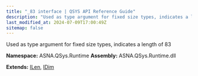 ```yaml
---
title: "_83 interface | QSYS API Reference Guide"
description: "Used as type argument for fixed size types, indicates a length of 83  "
last_modified_at: 2024-07-09T17:00:49Z
sitemap: false
---
```


Used as type argument for fixed size types, indicates a length of 83 

**Namespace:** ASNA.QSys.Runtime
**Assembly:** ASNA.QSys.Runtime.dll

**Extends:** [ILen](/reference/runtime/qsys-runtime/i-len.html), [IDim](/reference/runtime/qsys-runtime/i-dim.html)
<br>
<br>

